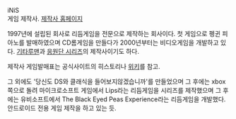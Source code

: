 iNiS  
게임 제작사. [제작사 홈페이지](http://www.inis.jp)

1997년에 설립된 회사로 리듬게임을 전문으로 제작하는 회사이다. 첫 게임으로 펭귄 피아노를 발매하였으며 CD롬게임을 만들다가
2000년부터는 비디오게임을 개발하고 있다. [기타루맨](%EA%B8%B0%ED%83%80%EB%A3%A8%EB%A7%A8.md)과
[응원단 시리즈](%EC%9D%91%EC%9B%90%EB%8B%A8%20%EC%8B%9C%EB%A6%AC%EC%A6%88.md)의
제작사이기도 하다.

제작사 게임발매표는 공식사이트의 히스토리나 [위키](http://en.wikipedia.org/wiki/INiS)를 참고.

그 외에도 '당신도 DS와 클래식을 들어보지않겠습니까'를 만들었으며 그 후에는 xbox쪽으로 돌려 마이크로소프트 게임에서 Lips라는
리듬게임을 시리즈를 제작했으며 그 후에는 유비소프트에서 The Black Eyed Peas Experience라는 리듬게임을 개발했다.
안드로이드 전용 게임 제작을 하고 있는 듯.

